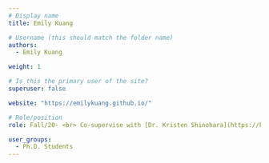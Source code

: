 ```yaml
---
# Display name
title: Emily Kuang

# Username (this should match the folder name)
authors:
  - Emily Kuang

weight: 1

# Is this the primary user of the site?
superuser: false

website: "https://emilykuang.github.io/"

# Role/position
role: Fall/20- <br> Co-supervise with [Dr. Kristen Shinohara](https://kristenshinohara.com/)

user_groups:
  - Ph.D. Students
---
```

